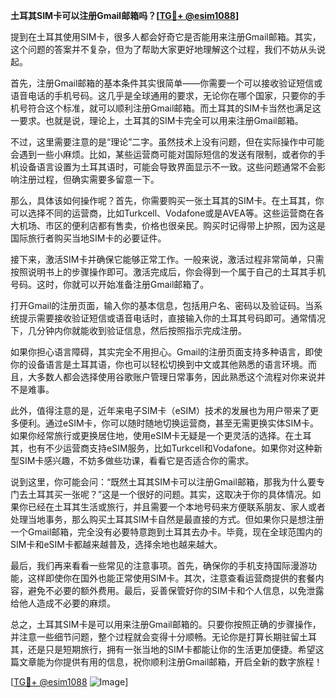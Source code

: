 **土耳其SIM卡可以注册Gmail邮箱吗？[[TG💪+ @esim1088](https://t.me/s/esim1088)]**

提到在土耳其使用SIM卡，很多人都会好奇它是否能用来注册Gmail邮箱。其实，这个问题的答案并不复杂，但为了帮助大家更好地理解这个过程，我们不妨从头说起。

首先，注册Gmail邮箱的基本条件其实很简单——你需要一个可以接收验证短信或语音电话的手机号码。这几乎是全球通用的要求，无论你在哪个国家，只要你的手机号符合这个标准，就可以顺利注册Gmail邮箱。而土耳其的SIM卡当然也满足这一要求。也就是说，理论上，土耳其的SIM卡完全可以用来注册Gmail邮箱。

不过，这里需要注意的是“理论”二字。虽然技术上没有问题，但在实际操作中可能会遇到一些小麻烦。比如，某些运营商可能对国际短信的发送有限制，或者你的手机设备语言设置为土耳其语时，可能会导致界面显示不一致。这些问题通常不会影响注册过程，但确实需要多留意一下。

那么，具体该如何操作呢？首先，你需要购买一张土耳其的SIM卡。在土耳其，你可以选择不同的运营商，比如Turkcell、Vodafone或是AVEA等。这些运营商在各大机场、市区的便利店都有售卖，价格也很亲民。购买时记得带上护照，因为这是国际旅行者购买当地SIM卡的必要证件。

接下来，激活SIM卡并确保它能够正常工作。一般来说，激活过程非常简单，只需按照说明书上的步骤操作即可。激活完成后，你会得到一个属于自己的土耳其手机号码。这时，你就可以开始准备注册Gmail邮箱了。

打开Gmail的注册页面，输入你的基本信息，包括用户名、密码以及验证码。当系统提示需要接收验证短信或语音电话时，直接输入你的土耳其号码即可。通常情况下，几分钟内你就能收到验证信息，然后按照指示完成注册。

如果你担心语言障碍，其实完全不用担心。Gmail的注册页面支持多种语言，即使你的设备语言是土耳其语，你也可以轻松切换到中文或其他熟悉的语言环境。而且，大多数人都会选择使用谷歌账户管理日常事务，因此熟悉这个流程对你来说并不是难事。

此外，值得注意的是，近年来电子SIM卡（eSIM）技术的发展也为用户带来了更多便利。通过eSIM卡，你可以随时随地切换运营商，甚至无需更换实体SIM卡。如果你经常旅行或更换居住地，使用eSIM卡无疑是一个更灵活的选择。在土耳其，也有不少运营商支持eSIM服务，比如Turkcell和Vodafone。如果你对这种新型SIM卡感兴趣，不妨多做些功课，看看它是否适合你的需求。

说到这里，你可能会问：“既然土耳其SIM卡可以注册Gmail邮箱，那我为什么要专门去土耳其买一张呢？”这是一个很好的问题。其实，这取决于你的具体情况。如果你已经在土耳其生活或旅行，并且需要一个本地号码来方便联系朋友、家人或者处理当地事务，那么购买土耳其SIM卡自然是最直接的方式。但如果你只是想注册一个Gmail邮箱，完全没有必要特意跑到土耳其去办卡。毕竟，现在全球范围内的SIM卡和eSIM卡都越来越普及，选择余地也越来越大。

最后，我们再来看看一些常见的注意事项。首先，确保你的手机支持国际漫游功能，这样即使你在国外也能正常使用SIM卡。其次，注意查看运营商提供的套餐内容，避免不必要的额外费用。最后，妥善保管好你的SIM卡和个人信息，以免泄露给他人造成不必要的麻烦。

总之，土耳其SIM卡是可以用来注册Gmail邮箱的。只要你按照正确的步骤操作，并注意一些细节问题，整个过程就会变得十分顺畅。无论你是打算长期驻留土耳其，还是只是短期旅行，拥有一张当地的SIM卡都能让你的生活更加便捷。希望这篇文章能为你提供有用的信息，祝你顺利注册Gmail邮箱，开启全新的数字旅程！

[[TG💪+ @esim1088](https://t.me/s/esim1088) ![Image](https://i.postimg.cc/4NQfJmqS/Snipaste-2025-05-13-00-14-12.png)]